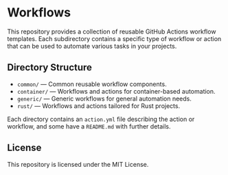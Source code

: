 # Workflows

This repository provides a collection of reusable GitHub Actions workflow templates. Each subdirectory contains a specific type of workflow or action that can be used to automate various tasks in your projects.

## Directory Structure

- `common/`    — Common reusable workflow components.
- `container/`  — Workflows and actions for container-based automation.
- `generic/`    — Generic workflows for general automation needs.
- `rust/`       — Workflows and actions tailored for Rust projects.

Each directory contains an `action.yml` file describing the action or workflow, and some have a `README.md` with further details.

## License

This repository is licensed under the MIT License.
